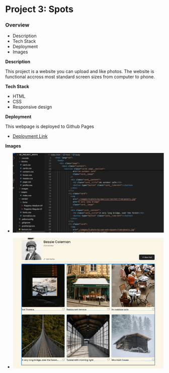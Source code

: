 # Project 3: Spots

### Overview

- Description
- Tech Stack
- Deployment
- Images

**Description**

This project is a website you can upload and like photos. The website is functional accross most standard screen sizes from computer to phone.

**Tech Stack**

- HTML
- CSS
- Responsive design

**Deployment**

This webpage is deployed to Github Pages

- [Deployment Link](https://shadowreaper-35.github.io/se_project_spots/)

**Images**

- ![alt text](./images/demo/Screenshot%202025-03-21%20at%2002.12.44.png)

- ![alt text](./images/demo/Screenshot%202025-03-21%20at%2002.53.38.png)
